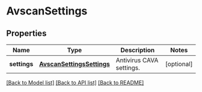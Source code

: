 # AvscanSettings

## Properties
Name | Type | Description | Notes
------------ | ------------- | ------------- | -------------
**settings** | [**AvscanSettingsSettings**](AvscanSettingsSettings.md) | Antivirus CAVA settings. | [optional] 

[[Back to Model list]](../README.md#documentation-for-models) [[Back to API list]](../README.md#documentation-for-api-endpoints) [[Back to README]](../README.md)



